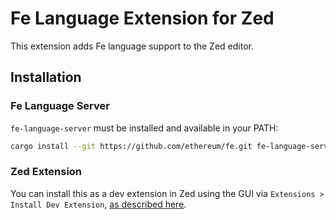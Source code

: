# Fe Language Extension for Zed

This extension adds Fe language support to the Zed editor.

## Installation

### Fe Language Server

`fe-language-server` must be installed and available in your PATH:

```sh
cargo install --git https://github.com/ethereum/fe.git fe-language-server
```

### Zed Extension
You can install this as a dev extension in Zed using the GUI via `Extensions > Install Dev Extension`,
[as described here](https://zed.dev/docs/extensions/developing-extensions#developing-an-extension-locally).
